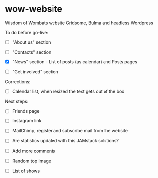 # wow-website

Wisdom of Wombats website
Gridsome, Bulma and headless Wordpress

To do before go-live:

- [ ] "About us" section

- [ ] "Contacts" section

- [x] "News" section - List of posts (as calendar) and Posts pages

- [ ] "Get involved" section

Corrections:

- [ ] Calendar list, when resized the text gets out of the box

Next steps:

- [ ] Friends page

- [ ] Instagram link
 
- [ ] MailChimp, register and subscribe mail from the website

- [ ] Are statistics updated with this JAMstack solutions?

- [ ] Add more comments

- [ ] Random top image

- [ ] List of shows